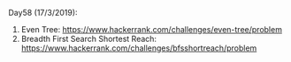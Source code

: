 Day58 (17/3/2019): 

1. Even Tree: https://www.hackerrank.com/challenges/even-tree/problem
2. Breadth First Search Shortest Reach: https://www.hackerrank.com/challenges/bfsshortreach/problem 
